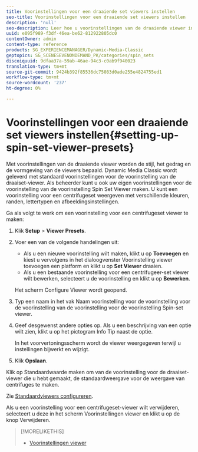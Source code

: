 ```yaml
---
title: Voorinstellingen voor een draaiende set viewers instellen
seo-title: Voorinstellingen voor een draaiende set viewers instellen
description: 'null'
seo-description: Leer hoe u voorinstellingen van de draaiende viewer instelt.
uuid: e095f989-f3df-46ea-be62-812922805dc0
contentOwner: admin
content-type: reference
products: SG_EXPERIENCEMANAGER/Dynamic-Media-Classic
geptopics: SG_SCENESEVENONDEMAND_PK/categories/spin_sets
discoiquuid: 9dfaa37a-59ab-46ae-94c3-c0ab9f940023
translation-type: tm+mt
source-git-commit: 9424b392f85536dc75083d0ade255e4824755ed1
workflow-type: tm+mt
source-wordcount: '237'
ht-degree: 0%

---
```



# Voorinstellingen voor een draaiende set viewers instellen{#setting-up-spin-set-viewer-presets}

Met voorinstellingen van de draaiende viewer worden de stijl, het gedrag en de vormgeving van de viewers bepaald. Dynamic Media Classic wordt geleverd met standaard voorinstellingen voor de voorinstelling van de draaiset-viewer. Als beheerder kunt u ook uw eigen voorinstellingen voor de voorinstelling van de voorinstelling Spin Set Viewer maken. U kunt een voorinstelling voor een centrifugeset weergeven met verschillende kleuren, randen, lettertypen en afbeeldingsinstellingen.

Ga als volgt te werk om een voorinstelling voor een centrifugeset viewer te maken:

1. Klik **Setup** > **Viewer Presets**.
1. Voer een van de volgende handelingen uit:

   * Als u een nieuwe voorinstelling wilt maken, klikt u op **Toevoegen** en kiest u vervolgens in het dialoogvenster Voorinstelling viewer toevoegen een platform en klikt u op **Set Viewer** draaien.
   * Als u een bestaande voorinstelling voor een centrifugeer-set viewer wilt bewerken, selecteert u de voorinstelling en klikt u op **Bewerken**.

   Het scherm Configure Viewer wordt geopend.

1. Typ een naam in het vak Naam voorinstelling voor de voorinstelling voor de voorinstelling van de voorinstelling voor de voorinstelling Spin-set viewer.
1. Geef desgewenst andere opties op. Als u een beschrijving van een optie wilt zien, klikt u op het pictogram Info Tip naast de optie.

   In het voorvertoningsscherm wordt de viewer weergegeven terwijl u instellingen bijwerkt en wijzigt.

1. Klik **Opslaan**.

Klik op Standaardwaarde maken om van de voorinstelling voor de draaiset-viewer die u hebt gemaakt, de standaardweergave voor de weergave van centrifuges te maken.

Zie [Standaardviewers configureren](application-setup.md#configuring_default_viewers).

Als u een voorinstelling voor een centrifugeset-viewer wilt verwijderen, selecteert u deze in het scherm Voorinstellingen viewer en klikt u op de knop Verwijderen.

>[!MORELIKETHIS]
>
>* [Voorinstellingen viewer](application-setup.md#viewer_presets)

